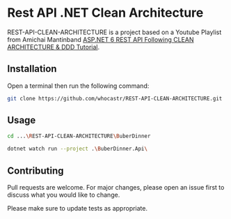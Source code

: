 # Rest API .NET Clean Architecture

REST-API-CLEAN-ARCHITECTURE is a project based on a Youtube Playlist from Amichai Mantinband [ASP.NET 6 REST API Following CLEAN ARCHITECTURE & DDD Tutorial](https://www.youtube.com/watch?v=fhM0V2N1GpY&list=PLzYkqgWkHPKBcDIP5gzLfASkQyTdy0t4k&index=1&t=0s).

## Installation

Open a terminal then run the following command:
```bash
git clone https://github.com/whocastr/REST-API-CLEAN-ARCHITECTURE.git
```

## Usage

```bash
cd ...\REST-API-CLEAN-ARCHITECTURE\BuberDinner

dotnet watch run --project .\BuberDinner.Api\
```

## Contributing

Pull requests are welcome. For major changes, please open an issue first
to discuss what you would like to change.

Please make sure to update tests as appropriate.

